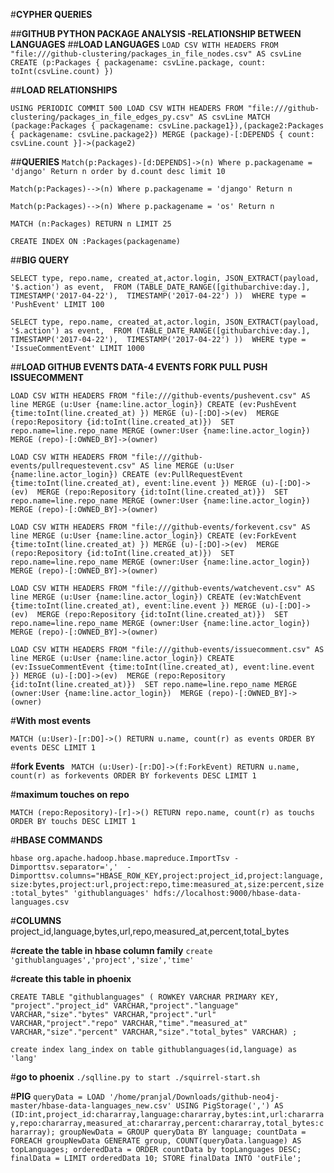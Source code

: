 #**CYPHER QUERIES**

##**GITHUB PYTHON PACKAGE ANALYSIS -RELATIONSHIP BETWEEN LANGUAGES**
##**LOAD LANGUAGES**
`LOAD CSV WITH HEADERS FROM "file:///github-clustering/packages_in_file_nodes.csv" AS csvLine
CREATE (p:Packages { packagename: csvLine.package, count: toInt(csvLine.count) })`


##**LOAD RELATIONSHIPS**

`USING PERIODIC COMMIT 500
LOAD CSV WITH HEADERS FROM "file:///github-clustering/packages_in_file_edges_py.csv" AS csvLine
MATCH (package:Packages { packagename: csvLine.package1}),(package2:Packages { packagename: csvLine.package2})
MERGE (package)-[:DEPENDS { count: csvLine.count }]->(package2)`


##**QUERIES**
`Match(p:Packages)-[d:DEPENDS]->(n) Where p.packagename = 'django' Return n order by d.count desc limit 10`


`Match(p:Packages)-->(n) Where p.packagename = 'django' Return n`

`Match(p:Packages)-->(n) Where p.packagename = 'os' Return n`

`MATCH (n:Packages) RETURN n LIMIT 25`

`CREATE INDEX ON :Packages(packagename)`

##**BIG QUERY**

`SELECT type, repo.name, created_at,actor.login,
JSON_EXTRACT(payload, '$.action') as event, 
FROM (TABLE_DATE_RANGE([githubarchive:day.], 
TIMESTAMP('2017-04-22'), 
TIMESTAMP('2017-04-22')
)) 
WHERE type = 'PushEvent'
LIMIT 100`

`SELECT type, repo.name, created_at,actor.login,
JSON_EXTRACT(payload, '$.action') as event, 
FROM (TABLE_DATE_RANGE([githubarchive:day.], 
TIMESTAMP('2017-04-22'), 
TIMESTAMP('2017-04-22')
)) 
WHERE type = 'IssueCommentEvent'
LIMIT 1000`

##**LOAD GITHUB EVENTS DATA-4 EVENTS FORK PULL PUSH ISSUECOMMENT**

`LOAD CSV WITH HEADERS FROM "file:///github-events/pushevent.csv" AS line
MERGE (u:User {name:line.actor_login}) CREATE (ev:PushEvent {time:toInt(line.created_at) }) MERGE (u)-[:DO]->(ev) 
MERGE (repo:Repository {id:toInt(line.created_at)}) 
SET repo.name=line.repo_name
MERGE (owner:User {name:line.actor_login}) 
MERGE (repo)-[:OWNED_BY]->(owner)`



`LOAD CSV WITH HEADERS FROM "file:///github-events/pullrequestevent.csv" AS line
MERGE (u:User {name:line.actor_login}) CREATE (ev:PullRequestEvent {time:toInt(line.created_at), event:line.event }) MERGE (u)-[:DO]->(ev) 
MERGE (repo:Repository {id:toInt(line.created_at)}) 
SET repo.name=line.repo_name
MERGE (owner:User {name:line.actor_login}) 
MERGE (repo)-[:OWNED_BY]->(owner)`


`LOAD CSV WITH HEADERS FROM "file:///github-events/forkevent.csv" AS line
MERGE (u:User {name:line.actor_login}) CREATE (ev:ForkEvent {time:toInt(line.created_at) }) MERGE (u)-[:DO]->(ev) 
MERGE (repo:Repository {id:toInt(line.created_at)}) 
SET repo.name=line.repo_name
MERGE (owner:User {name:line.actor_login}) 
MERGE (repo)-[:OWNED_BY]->(owner)`


`LOAD CSV WITH HEADERS FROM "file:///github-events/watchevent.csv" AS line
MERGE (u:User {name:line.actor_login}) CREATE (ev:WatchEvent {time:toInt(line.created_at), event:line.event }) MERGE (u)-[:DO]->(ev) 
MERGE (repo:Repository {id:toInt(line.created_at)}) 
SET repo.name=line.repo_name
MERGE (owner:User {name:line.actor_login}) 
MERGE (repo)-[:OWNED_BY]->(owner)`

`LOAD CSV WITH HEADERS FROM "file:///github-events/issuecomment.csv" AS line
MERGE (u:User {name:line.actor_login}) CREATE (ev:IssueCommentEvent {time:toInt(line.created_at), event:line.event }) MERGE (u)-[:DO]->(ev) 
MERGE (repo:Repository {id:toInt(line.created_at)}) 
SET repo.name=line.repo_name
MERGE (owner:User {name:line.actor_login}) 
MERGE (repo)-[:OWNED_BY]->(owner)`

#**With most events**

`MATCH (u:User)-[r:DO]->()
RETURN u.name, count(r) as events
ORDER BY events DESC
LIMIT 1`


#**fork Events**
`
MATCH (u:User)-[r:DO]->(f:ForkEvent)
RETURN u.name, count(r) as forkevents
ORDER BY forkevents DESC
LIMIT 1`

#**maximum touches on repo**

`MATCH (repo:Repository)-[r]->()
RETURN repo.name, count(r) as touchs
ORDER BY touchs DESC
LIMIT 1`



#**HBASE COMMANDS**



`hbase org.apache.hadoop.hbase.mapreduce.ImportTsv -Dimporttsv.separator=','  -Dimporttsv.columns="HBASE_ROW_KEY,project:project_id,project:language,size:bytes,project:url,project:repo,time:measured_at,size:percent,size:total_bytes" 'githublanguages' hdfs://localhost:9000/hbase-data-languages.csv`

#**COLUMNS**
project_id,language,bytes,url,repo,measured_at,percent,total_bytes

#**create the table in hbase column family**
`create 'githublanguages','project','size','time'`


#**create this table in phoenix**

`CREATE TABLE "githublanguages" ( ROWKEY VARCHAR PRIMARY KEY, "project"."project_id" VARCHAR,"project"."language" VARCHAR,"size"."bytes" VARCHAR,"project"."url" VARCHAR,"project"."repo" VARCHAR,"time"."measured_at" VARCHAR,"size"."percent" VARCHAR,"size"."total_bytes" VARCHAR) ;`

 `create index lang_index on table githublanguages(id,language) as 'lang'`

#**go to phoenix**
`./sqlline.py
to start ./squirrel-start.sh`

#**PIG**
`queryData = LOAD '/home/pranjal/Downloads/github-neo4j-master/hbase-data-languages_new.csv' USING PigStorage(',') AS (ID:int,project_id:chararray,language:chararray,bytes:int,url:chararray,repo:chararray,measured_at:chararray,percent:chararray,total_bytes:chararray);
groupNewData = GROUP queryData BY language;
countData = FOREACH groupNewData GENERATE group, COUNT(queryData.language) AS topLanguages;
orderedData = ORDER countData by topLanguages DESC;
finalData = LIMIT orderedData 10;
STORE finalData INTO 'outFile';`


